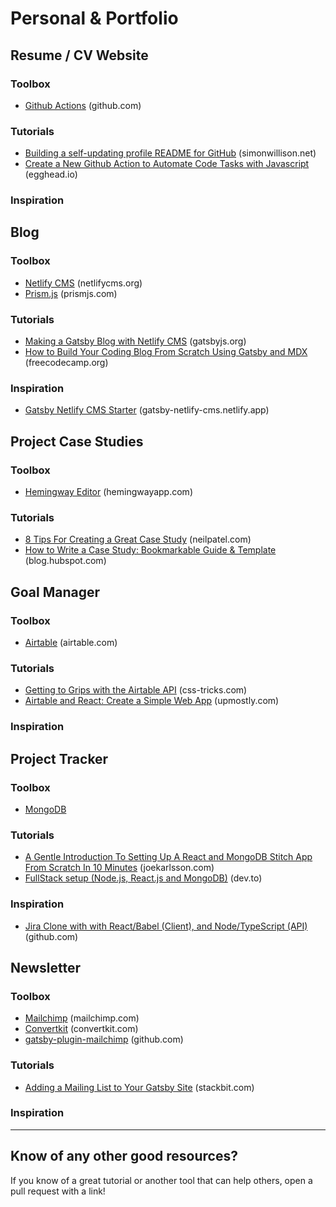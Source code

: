 # Personal & Portfolio

## Resume / CV Website

### Toolbox
* [Github Actions](https://github.com/features/actions) (github.com)

### Tutorials
* [Building a self-updating profile README for GitHub](https://simonwillison.net/2020/Jul/10/self-updating-profile-readme/) (simonwillison.net)
* [Create a New Github Action to Automate Code Tasks with Javascript](https://egghead.io/playlists/create-a-new-github-action-to-automate-code-tasks-with-javascript-f1e9?af=atzgap) (egghead.io)

### Inspiration

## Blog

### Toolbox
* [Netlify CMS](https://www.netlifycms.org/) (netlifycms.org)
* [Prism.js](https://prismjs.com/) (prismjs.com)

### Tutorials
* [Making a Gatsby Blog with Netlify CMS](https://www.gatsbyjs.org/tutorial/blog-netlify-cms-tutorial/) (gatsbyjs.org)
* [How to Build Your Coding Blog From Scratch Using Gatsby and MDX](https://www.freecodecamp.org/news/build-a-developer-blog-from-scratch-with-gatsby-and-mdx/) (freecodecamp.org)

### Inspiration
* [Gatsby Netlify CMS Starter](https://gatsby-netlify-cms.netlify.app/) (gatsby-netlify-cms.netlify.app)

## Project Case Studies

### Toolbox
* [Hemingway Editor](http://www.hemingwayapp.com/) (hemingwayapp.com)

### Tutorials
* [8 Tips For Creating a Great Case Study](https://neilpatel.com/blog/creating-a-great-case-study/) (neilpatel.com)
* [How to Write a Case Study: Bookmarkable Guide & Template](https://blog.hubspot.com/blog/tabid/6307/bid/33282/the-ultimate-guide-to-creating-compelling-case-studies.aspx) (blog.hubspot.com)

## Goal Manager

### Toolbox
* [Airtable](https://airtable.com/) (airtable.com)

### Tutorials
* [Getting to Grips with the Airtable API](https://css-tricks.com/getting-to-grips-with-the-airtable-api/) (css-tricks.com)
* [Airtable and React: Create a Simple Web App](https://upmostly.com/tutorials/create-simple-web-app-react-airtable) (upmostly.com)

### Inspiration

## Project Tracker

### Toolbox 
* [MongoDB](https://www.mongodb.com/)

### Tutorials
* [A Gentle Introduction To Setting Up A React and MongoDB Stitch App From Scratch In 10 Minutes](https://www.joekarlsson.com/2019/04/a-gentle-introduction-to-setting-up-a-react-and-mongodb-stitch-app-from-scratch-in-10-minutes/) (joekarlsson.com)
* [FullStack setup (Node.js, React.js and MongoDB)](https://dev.to/pacheco/my-fullstack-setup-node-js-react-js-and-mongodb-2a4k) (dev.to)

### Inspiration
* [Jira Clone with with React/Babel (Client), and Node/TypeScript (API)](https://github.com/oldboyxx/jira_clone) (github.com)

## Newsletter

### Toolbox
* [Mailchimp](https://mailchimp.com/) (mailchimp.com)
* [Convertkit](https://convertkit.com/) (convertkit.com)
* [gatsby-plugin-mailchimp](https://www.gatsbyjs.org/packages/gatsby-plugin-mailchimp/) (github.com)

### Tutorials
* [Adding a Mailing List to Your Gatsby Site](https://www.stackbit.com/blog/jamstack-gatsby-mailchimp/) (stackbit.com)

### Inspiration


---

## Know of any other good resources?
If you know of a great tutorial or another tool that can help others, open a pull request with a link!

